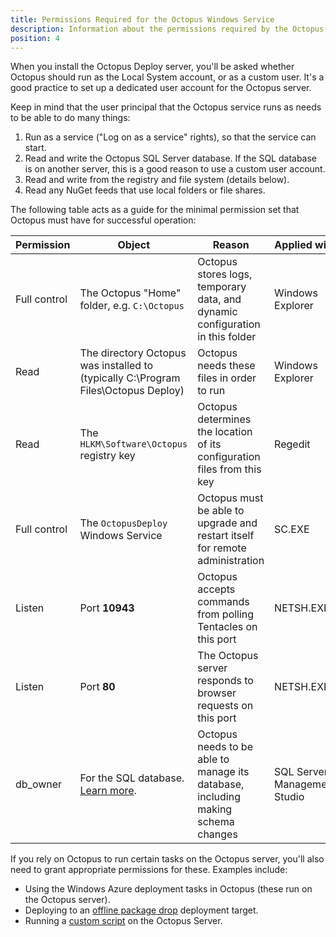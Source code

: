 ```yaml
---
title: Permissions Required for the Octopus Windows Service
description: Information about the permissions required by the Octopus windows service to operate.
position: 4
---
```


When you install the Octopus Deploy server, you'll be asked whether Octopus should run as the Local System account, or as a custom user. It's a good practice to set up a dedicated user account for the Octopus server.

Keep in mind that the user principal that the Octopus service runs as needs to be able to do many things:

1. Run as a service ("Log on as a service" rights), so that the service can start.
1. Read and write the Octopus SQL Server database. If the SQL database is on another server, this is a good reason to use a custom user account.
1. Read and write from the registry and file system (details below).
1. Read any NuGet feeds that use local folders or file shares.

The following table acts as a guide for the minimal permission set that Octopus must have for successful operation:

| Permission | Object | Reason | Applied with |
| --- | --- | --- | --- |
| Full control | The Octopus "Home" folder, e.g. `C:\Octopus` | Octopus stores logs, temporary data, and dynamic configuration in this folder | Windows Explorer |
| Read | The directory Octopus was installed to (typically C:\Program Files\Octopus Deploy) | Octopus needs these files in order to run | Windows Explorer |
| Read | The `HLKM\Software\Octopus` registry key | Octopus determines the location of its configuration files from this key | Regedit |
| Full control | The `OctopusDeploy` Windows Service | Octopus must be able to upgrade and restart itself for remote administration | SC.EXE |
| Listen | Port **10943** | Octopus accepts commands from polling Tentacles on this port | NETSH.EXE |
| Listen | Port **80** | The Octopus server responds to browser requests on this port | NETSH.EXE |
| db\_owner | For the SQL database. [Learn more](/docs/installation/sql-database-server.md). | Octopus needs to be able to manage its database, including making schema changes | SQL Server Management Studio |

If you rely on Octopus to run certain tasks on the Octopus server, you'll also need to grant appropriate permissions for these. Examples include:

- Using the Windows Azure deployment tasks in Octopus (these run on the Octopus server).
- Deploying to an [offline package drop](/docs/infrastructure/offline-package-drop.md) deployment target.
- Running a [custom script](/docs/deploying-applications/custom-scripts/index.md) on the Octopus Server.

